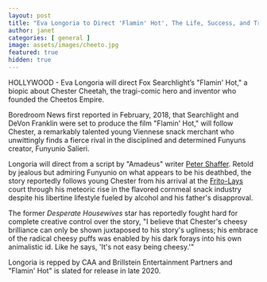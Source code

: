 ```yaml
---
layout: post
title: "Eva Longoria to Direct 'Flamin' Hot', The Life, Success, and Troubles of Chester Cheetah"
author: janet
categories: [ general ]
image: assets/images/cheeto.jpg
featured: true
hidden: true
---
```


HOLLYWOOD - Eva Longoria will direct Fox Searchlight’s "Flamin' Hot," a biopic about Chester Cheetah, the tragi-comic hero and inventor who founded the Cheetos Empire.

Boredroom News first reported in February, 2018, that Searchlight and DeVon Franklin were set to produce the film "Flamin' Hot," will follow Chester, a remarkably talented young Viennese snack merchant who unwittingly finds a fierce rival in the disciplined and determined Funyuns creator, Funyunio Salieri. 

Longoria will direct from a script by "Amadeus" writer [Peter Shaffer](https://www.imdb.com/name/nm0787323). Retold by jealous but admiring Funyunio on what appears to be his deathbed, the story reportedly follows young Chester from his arrival at the [Frito-Lays](https://finance.yahoo.com/quote/PEP) court through his meteoric rise in the flavored cornmeal snack industry despite his libertine lifestyle fueled by alcohol and his father's disapproval. 

The former _Desperate Housewives_ star has reportedly fought hard for complete creative control over the story, "I believe that Chester's cheesy brilliance can only be shown juxtaposed to his story's ugliness; his embrace of the radical cheesy puffs was enabled by his dark forays into his own animalistic id. Like he says, 'It's not easy being cheesy.'"

Longoria is repped by CAA and Brillstein Entertainment Partners and "Flamin' Hot" is slated for release in late 2020.